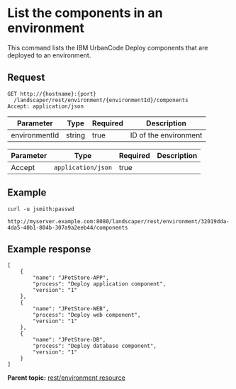 # List the components in an environment

This command lists the IBM UrbanCode Deploy components that are deployed to an environment.

## Request

```
GET http://{hostname}:{port}
  /landscaper/rest/environment/{environmentId}/components
Accept: application/json

```

|Parameter|Type|Required|Description|
|---------|----|--------|-----------|
|environmentId|string|true|ID of the environment|

|Parameter|Type|Required|Description|
|---------|----|--------|-----------|
|Accept|`application/json`|true| |

## Example

```
curl -u jsmith:passwd 
  http://myserver.example.com:8080/landscaper/rest/environment/32019dda-4da5-40b1-804b-307a9a2eeb44/components
```

## Example response

```
[
    {
        "name": "JPetStore-APP",
        "process": "Deploy application component",
        "version": "1"
    },
    {
        "name": "JPetStore-WEB",
        "process": "Deploy web component",
        "version": "1"
    },
    {
        "name": "JPetStore-DB",
        "process": "Deploy database component",
        "version": "1"
    }
]
```

**Parent topic:** [rest/environment resource](../../com.ibm.edt.api.doc/topics/rest_environment_.md)

